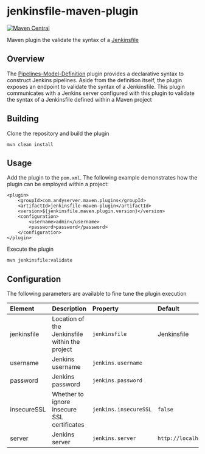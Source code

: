 jenkinsfile-maven-plugin
========================

 [![Maven Central](https://maven-badges.herokuapp.com/maven-central/com.andyserver.maven.plugins/jenkinsfile-maven-plugin/badge.svg?style=plastic)](https://maven-badges.herokuapp.com/maven-central/com.andyserver.maven.plugins/jenkinsfile-maven-plugin)


Maven plugin the validate the syntax of a [Jenkinsfile](https://jenkins.io/doc/book/pipeline/jenkinsfile/)

## Overview

The [Pipelines-Model-Definition](https://wiki.jenkins-ci.org/display/JENKINS/Pipeline+Model+Definition+Plugin) plugin provides a declarative syntax to construct Jenkins pipelines. Aside from the definition itself, the plugin exposes an endpoint to validate the syntax of a Jenkinsfile. This plugin communicates with a Jenkins server configured with this plugin to validate the syntax of a Jenkinsfile defined within a Maven project

## Building

Clone the repository and build the plugin

```
mvn clean install
```

## Usage

Add the plugin to the `pom.xml`. The following example demonstrates how the plugin can be employed within a project:

```
<plugin>
	<groupId>com.andyserver.maven.plugins</groupId>
	<artifactId>jenkinsfile-maven-plugin</artifactId>
	<version>${jenkinsfile.maven.plugin.version}</version>
	<configuration>
		<username>admin</username>
		<password>password</password>
	</configuration>
</plugin>
```  
	
Execute the plugin

```
mvn jenkinsfile:validate
```

## Configuration

The following parameters are available to fine tune the plugin execution

| Element | Description | Property | Default |
| :---------- | :-------------- | :---------- | :-------- |
| jenkinsfile | Location of the Jenkinsfile within the project | `jenkinsfile` | Jenkinsfile |
| username | Jenkins username | `jenkins.username` | |
| password | Jenkins password | `jenkins.password` | |
| insecureSSL | Whether to ignore insecure SSL certificates | `jenkins.insecureSSL` | `false` |
| server | Jenkins server | `jenkins.server` | `http://localhost:8080/jenkins` |

